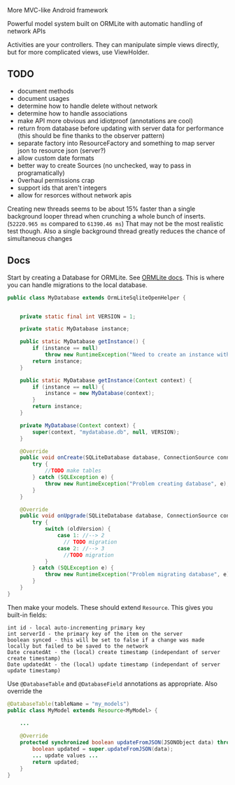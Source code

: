 
More MVC-like Android framework

Powerful model system built on ORMLite with automatic handling of network APIs

Activities are your controllers. They can manipulate simple views directly, but for more complicated views,
use ViewHolder. 


## TODO

- document methods
- document usages
- determine how to handle delete without network
- determine how to handle associations
- make API more obvious and idiotproof (annotations are cool)
- return from database before updating with server data for performance (this should be fine thanks to the observer pattern)
- separate factory into ResourceFactory and something to map server json to resource json (server?)
- allow custom date formats
- better way to create Sources (no unchecked, way to pass in programatically)
- 0verhaul permissions crap
- support ids that aren't integers
- allow for resorces without network apis


Creating new threads seems to be about 15% faster than a single background looper thread when crunching a whole bunch of inserts. (`52220.965 ms` compared to `61390.46 ms`)
That may not be the most realistic test though. Also a single background thread greatly reduces the chance of simultaneous changes 


## Docs

Start by creating a Database for ORMLite. See [ORMLite docs](). This is where you can handle migrations to the local database.

```java
public class MyDatabase extends OrmLiteSqliteOpenHelper {


    private static final int VERSION = 1;

    private static MyDatabase instance;

    public static MyDatabase getInstance() {
        if (instance == null)
            throw new RuntimeException("Need to create an instance with context first");
        return instance;
    }

    public static MyDatabase getInstance(Context context) {
        if (instance == null) {
            instance = new MyDatabase(context);
        }
        return instance;
    }

    private MyDatabase(Context context) {
        super(context, "mydatabase.db", null, VERSION);
    }

    @Override
    public void onCreate(SQLiteDatabase database, ConnectionSource connectionSource) {
        try {
            //TODO make tables
        } catch (SQLException e) {
            throw new RuntimeException("Problem creating database", e);
        }
    }

    @Override
    public void onUpgrade(SQLiteDatabase database, ConnectionSource connectionSource, int oldVersion, int newVersion) {
        try {
            switch (oldVersion) {
                case 1: //--> 2
                  // TODO migration
                case 2: //--> 3
                  //TODO migration
            }
        } catch (SQLException e) {
            throw new RuntimeException("Problem migrating database", e);
        }
    }
}
```

Then make your models. These should extend `Resource`. This gives you built-in fields:

    int id - local auto-incrementing primary key
    int serverId - the primary key of the item on the server
    boolean synced - this will be set to false if a change was made locally but failed to be saved to the network
    Date createdAt - the (local) create timestamp (independant of server create timestamp)
    Date updatedAt - the (local) update timestamp (independant of server update timestamp)

Use `@DatabaseTable` and `@DatabaseField` annotations as appropriate. Also override the 

```java
@DatabaseTable(tableName = "my_models")
public class MyModel extends Resource<MyModel> {
    
    ...

    @Override
    protected synchronized boolean updateFromJSON(JSONObject data) throws JSONException {
        boolean updated = super.updateFromJSON(data);
        ... update values ...
        return updated;
    }
}
```